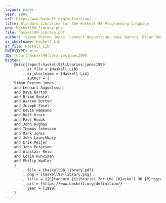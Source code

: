 ```yaml
---
layout: paper
year: 1999
url: https//www.haskell.org/definition/
title: Standard Libraries for the Haskell 98 Programming Language
png: haskell98-library.png
file: haskell98-library.pdf
author:  Simon Peyton Jones, Lennart Augustsson, Dave Barton, Brian Boutel, Warren Burton, Joseph Fasel, Kevin Hammond, Ralf Hinze, Paul Hudak, John Hughes, Thomas Johnsson, Mark Jones, John Launchbury, Erik Meijer, John Peterson, Alastair Reid, Colin Runciman, Philip Wadler
ar_shortname: Haskell Lib
ar_file: Haskell_Lib
ENTRYTYPE: misc
ID: reporthaskell98librariesjones1999
bibtex: |
    @misc{report:haskell98libraries:jones1999
        , ar_file = {Haskell_Lib}
        , ar_shortname = {Haskell Lib}
        , author = {
    Simon Peyton Jones
    and Lennart Augustsson
    and Dave Barton
    and Brian Boutel
    and Warren Burton
    and Joseph Fasel
    and Kevin Hammond
    and Ralf Hinze
    and Paul Hudak
    and John Hughes
    and Thomas Johnsson
    and Mark Jones
    and John Launchbury
    and Erik Meijer
    and John Peterson
    and Alastair Reid
    and Colin Runciman
    and Philip Wadler
    }
        , file = {haskell98-library.pdf}
        , png = {haskell98-library.png}
        , title = {{S}tandard {L}ibraries for the {H}askell 98 {P}rogramming {L}anguage}
        , url = {https://www.haskell.org/definition/}
        , year = {1999}
    }
---
```


